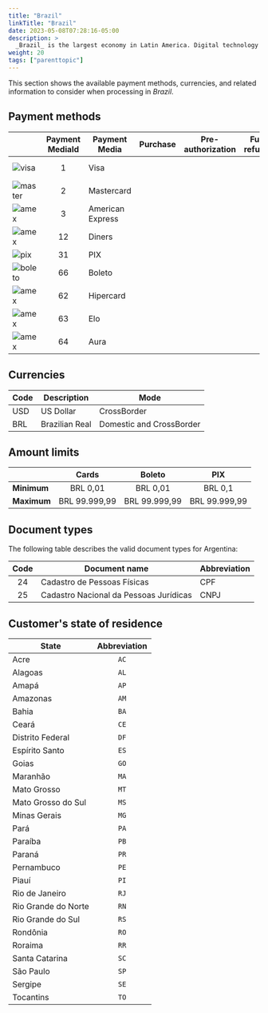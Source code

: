 ```yaml
---
title: "Brazil"
linkTitle: "Brazil"
date: 2023-05-08T07:28:16-05:00
description: >
  _Brazil_ is the largest economy in Latin America. Digital technology adoption has ballooned in recent years, primarily focused on online commerce, payments, and banking.
weight: 20
tags: ["parenttopic"]
---
```


This section shows the available payment methods, currencies, and related information to consider when processing in _Brazil_.

## Payment methods

| |Payment MediaId | Payment Media | Purchase | Pre-authorization | Full refund | Partial Refund | Type | Flow |
|-----|:---:|---|:---:|:---:|:---:|:---:|-----|-----|
| <img src="https://s3.amazonaws.com/gateway.test.bamboopayment.com/payment-method-logos/Visa_CreditCard.png" alt="visa" style="" /> | 1 | Visa | <img src="/assets/check_mark_64.png" width="15px"/> | <img src="/assets/check_mark_64.png" width="15px"/> | <img src="/assets/x_mark_64.png" width="15px"/> | <img src="/assets/x_mark_64.png" width="15px"/> | Credit & Debit Card | API |
| <img src="https://s3.amazonaws.com/gateway.test.bamboopayment.com/payment-method-logos/MasterCard_CreditCard.png" alt="master" style="" /> | 2 | Mastercard | <img src="/assets/check_mark_64.png" width="15px"/> | <img src="/assets/check_mark_64.png" width="15px"/> | <img src="/assets/x_mark_64.png" width="15px"/> | <img src="/assets/x_mark_64.png" width="15px"/> | Credit & Debit Card | API |
| <img src="https://s3.amazonaws.com/gateway.test.bamboopayment.com/payment-method-logos/AmericanExpress_CreditCard.png" alt="amex" style="" /> | 3 | American Express | <img src="/assets/check_mark_64.png" width="15px"/> | <img src="/assets/check_mark_64.png" width="15px"/> | <img src="/assets/x_mark_64.png" width="15px"/> | <img src="/assets/x_mark_64.png" width="15px"/> | Credit & Debit Card | API |
| <img src="https://s3.amazonaws.com/gateway.test.bamboopayment.com/payment-method-logos/Diners_CreditCard.png" alt="amex" style="" /> | 12 | Diners | <img src="/assets/check_mark_64.png" width="15px"/> | <img src="/assets/check_mark_64.png" width="15px"/> | <img src="/assets/x_mark_64.png" width="15px"/> | <img src="/assets/x_mark_64.png" width="15px"/> | Credit & Debit Card | API |
| <img src="https://s3.amazonaws.com/gateway.stage.bamboopayment.com/payment-method-logos/PIX_BankTransfer.png" alt="pix" style="" /> | 31 | PIX | <img src="/assets/check_mark_64.png" width="15px"/> | <img src="/assets/x_mark_64.png" width="15px"/> | <img src="/assets/x_mark_64.png" width="15px"/> | <img src="/assets/x_mark_64.png" width="15px"/> | BankTransfer | API
| <img src="https://s3.amazonaws.com/gateway.prod.bamboopayment.com/payment-method-logos/Boleto_PhysicalNetwork.png" alt="boleto" style="" /> | 66 | Boleto | <img src="/assets/check_mark_64.png" width="15px"/> | <img src="/assets/x_mark_64.png" width="15px"/> | <img src="/assets/x_mark_64.png" width="15px"/> | <img src="/assets/x_mark_64.png" width="15px"/> | PhysicalNetwork | API |
| <img src="https://s3.amazonaws.com/gateway.test.bamboopayment.com/payment-method-logos/Hipercard_CreditCard.png" alt="amex" style="" /> | 62 | Hipercard | <img src="/assets/check_mark_64.png" width="15px"/> | <img src="/assets/check_mark_64.png" width="15px"/> | <img src="/assets/x_mark_64.png" width="15px"/> | <img src="/assets/x_mark_64.png" width="15px"/> | Credit & Debit Card | API |
| <img src="https://s3.amazonaws.com/gateway.test.bamboopayment.com/payment-method-logos/Elo_CreditCard.png" alt="amex" style="" /> | 63 | Elo | <img src="/assets/check_mark_64.png" width="15px"/> | <img src="/assets/check_mark_64.png" width="15px"/> | <img src="/assets/x_mark_64.png" width="15px"/> | <img src="/assets/x_mark_64.png" width="15px"/> | Credit & Debit Card | API |
| <img src="https://s3.amazonaws.com/gateway.test.bamboopayment.com/payment-method-logos/Aura_CreditCard.png" alt="amex" style="" /> | 64 | Aura | <img src="/assets/check_mark_64.png" width="15px"/> | <img src="/assets/check_mark_64.png" width="15px"/> | <img src="/assets/x_mark_64.png" width="15px"/> | <img src="/assets/x_mark_64.png" width="15px"/> | Credit & Debit Card | API |

## Currencies

| Code | Description    | Mode                     |
|------|----------------|--------------------------|
| USD  | US Dollar      | CrossBorder              |
| BRL  | Brazilian Real | Domestic and CrossBorder |

## Amount limits

|  | Cards | Boleto | PIX |
|---|:---:|:---:|:---:|
| **Minimum** | BRL 0,01 | BRL 0,01 | BRL 0,1 |
| **Maximum** | BRL 99.999,99 | BRL 99.999,99 | BRL 99.999,99 |

## Document types
The following table describes the valid document types for Argentina:

| Code | Document name                          | Abbreviation |
|:----:|----------------------------------------|--------------|
| 24   | Cadastro de Pessoas Físicas            | CPF          |
| 25   | Cadastro Nacional da Pessoas Jurídicas | CNPJ         |

## Customer's state of residence

<div id="shortTable"></div>

| State | Abbreviation |
|---|:-:|
| Acre | `AC` |
| Alagoas | `AL` |
| Amapá | `AP` |
| Amazonas | `AM` |
| Bahia | `BA` |
| Ceará | `CE` |
| Distrito Federal | `DF` |
| Espírito Santo | `ES` |
| Goias | `GO` |
| Maranhão | `MA` |
| Mato Grosso | `MT` |
| Mato Grosso do Sul | `MS` |
| Minas Gerais | `MG` |
| Pará | `PA` |
| Paraíba | `PB` |
| Paraná | `PR` |
| Pernambuco | `PE` |
| Piauí | `PI` |
| Rio de Janeiro | `RJ` |
| Rio Grande do Norte | `RN` |
| Rio Grande do Sul | `RS` |
| Rondônia | `RO` |
| Roraima | `RR` |
| Santa Catarina | `SC` |
| São Paulo | `SP` |
| Sergipe | `SE` |
| Tocantins | `TO` |
